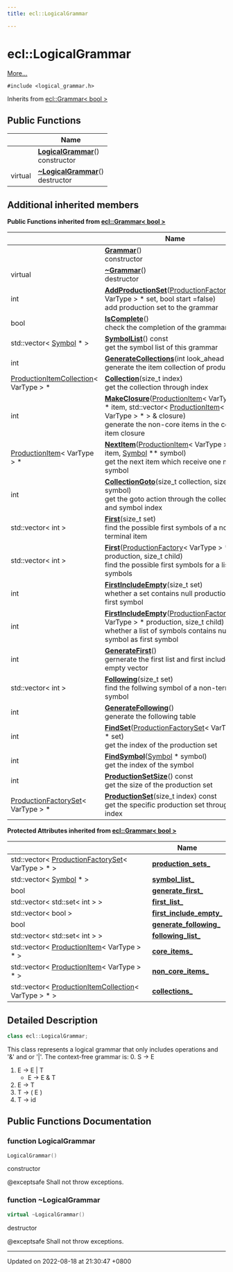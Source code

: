 ```yaml
---
title: ecl::LogicalGrammar

---
```


# ecl::LogicalGrammar



 [More...](#detailed-description)


`#include <logical_grammar.h>`

Inherits from [ecl::Grammar< bool >](classecl_1_1Grammar.md)

## Public Functions

|                | Name           |
| -------------- | -------------- |
| | **[LogicalGrammar](classecl_1_1LogicalGrammar.md#function-logicalgrammar)**()<br>constructor  |
| virtual | **[~LogicalGrammar](classecl_1_1LogicalGrammar.md#function-~logicalgrammar)**()<br>destructor  |

## Additional inherited members

**Public Functions inherited from [ecl::Grammar< bool >](classecl_1_1Grammar.md)**

|                | Name           |
| -------------- | -------------- |
| | **[Grammar](classecl_1_1Grammar.md#function-grammar)**()<br>constructor  |
| virtual | **[~Grammar](classecl_1_1Grammar.md#function-~grammar)**()<br>destructor  |
| int | **[AddProductionSet](classecl_1_1Grammar.md#function-addproductionset)**([ProductionFactorySet](Classes/classecl_1_1ProductionFactorySet.md)< VarType > * set, bool start =false)<br>add production set to the grammar  |
| bool | **[IsComplete](classecl_1_1Grammar.md#function-iscomplete)**()<br>check the completion of the grammar  |
| std::vector< [Symbol](classecl_1_1Symbol.md) * > | **[SymbolList](Classes/classecl_1_1Grammar.md#function-symbollist)**() const<br>get the symbol list of this grammar  |
| int | **[GenerateCollections](classecl_1_1Grammar.md#function-generatecollections)**(int look_ahead =0)<br>generate the item collection of productions  |
| [ProductionItemCollection](classecl_1_1ProductionItemCollection.md)< VarType > * | **[Collection](Classes/classecl_1_1Grammar.md#function-collection)**(size_t index)<br>get the collection through index  |
| int | **[MakeClosure](classecl_1_1Grammar.md#function-makeclosure)**([ProductionItem](Classes/classecl_1_1ProductionItem.md)< VarType > * item, std::vector< [ProductionItem](Classes/classecl_1_1ProductionItem.md)< VarType > * > & closure)<br>generate the non-core items in the core item closure  |
| [ProductionItem](classecl_1_1ProductionItem.md)< VarType > * | **[NextItem](Classes/classecl_1_1Grammar.md#function-nextitem)**([ProductionItem](Classes/classecl_1_1ProductionItem.md)< VarType > * item, [Symbol](Classes/classecl_1_1Symbol.md) ** symbol)<br>get the next item which receive one more symbol  |
| int | **[CollectionGoto](classecl_1_1Grammar.md#function-collectiongoto)**(size_t collection, size_t symbol)<br>get the goto action through the collection and symbol index  |
| std::vector< int > | **[First](classecl_1_1Grammar.md#function-first)**(size_t set)<br>find the possible first symbols of a non-terminal item  |
| std::vector< int > | **[First](classecl_1_1Grammar.md#function-first)**([ProductionFactory](Classes/classecl_1_1ProductionFactory.md)< VarType > * production, size_t child)<br>find the possible first symbols for a list of symbols  |
| int | **[FirstIncludeEmpty](classecl_1_1Grammar.md#function-firstincludeempty)**(size_t set)<br>whether a set contains null production as first symbol  |
| int | **[FirstIncludeEmpty](classecl_1_1Grammar.md#function-firstincludeempty)**([ProductionFactory](Classes/classecl_1_1ProductionFactory.md)< VarType > * production, size_t child)<br>whether a list of symbols contains null symbol as first symbol  |
| int | **[GenerateFirst](classecl_1_1Grammar.md#function-generatefirst)**()<br>gernerate the first list and first include empty vector  |
| std::vector< int > | **[Following](classecl_1_1Grammar.md#function-following)**(size_t set)<br>find the follwing symbol of a non-terminal symbol  |
| int | **[GenerateFollowing](classecl_1_1Grammar.md#function-generatefollowing)**()<br>generate the following table  |
| int | **[FindSet](classecl_1_1Grammar.md#function-findset)**([ProductionFactorySet](Classes/classecl_1_1ProductionFactorySet.md)< VarType > * set)<br>get the index of the production set  |
| int | **[FindSymbol](classecl_1_1Grammar.md#function-findsymbol)**([Symbol](Classes/classecl_1_1Symbol.md) * symbol)<br>get the index of the symbol  |
| int | **[ProductionSetSize](classecl_1_1Grammar.md#function-productionsetsize)**() const<br>get the size of the production set  |
| [ProductionFactorySet](classecl_1_1ProductionFactorySet.md)< VarType > * | **[ProductionSet](Classes/classecl_1_1Grammar.md#function-productionset)**(size_t index) const<br>get the specific production set through index  |

**Protected Attributes inherited from [ecl::Grammar< bool >](classecl_1_1Grammar.md)**

|                | Name           |
| -------------- | -------------- |
| std::vector< [ProductionFactorySet](classecl_1_1ProductionFactorySet.md)< VarType > * > | **[production_sets_](Classes/classecl_1_1Grammar.md#variable-production-sets-)**  |
| std::vector< [Symbol](classecl_1_1Symbol.md) * > | **[symbol_list_](Classes/classecl_1_1Grammar.md#variable-symbol-list-)**  |
| bool | **[generate_first_](classecl_1_1Grammar.md#variable-generate-first-)**  |
| std::vector< std::set< int > > | **[first_list_](classecl_1_1Grammar.md#variable-first-list-)**  |
| std::vector< bool > | **[first_include_empty_](classecl_1_1Grammar.md#variable-first-include-empty-)**  |
| bool | **[generate_following_](classecl_1_1Grammar.md#variable-generate-following-)**  |
| std::vector< std::set< int > > | **[following_list_](classecl_1_1Grammar.md#variable-following-list-)**  |
| std::vector< [ProductionItem](classecl_1_1ProductionItem.md)< VarType > * > | **[core_items_](Classes/classecl_1_1Grammar.md#variable-core-items-)**  |
| std::vector< [ProductionItem](classecl_1_1ProductionItem.md)< VarType > * > | **[non_core_items_](Classes/classecl_1_1Grammar.md#variable-non-core-items-)**  |
| std::vector< [ProductionItemCollection](classecl_1_1ProductionItemCollection.md)< VarType > * > | **[collections_](Classes/classecl_1_1Grammar.md#variable-collections-)**  |


## Detailed Description

```cpp
class ecl::LogicalGrammar;
```


This class represents a logical grammar that only includes operations and '&' and or '|'. The context-free grammar is: 0. S -> E

1. E -> E | T
    * E -> E & T
2. E -> T
3. T -> ( E )
4. T -> id 

## Public Functions Documentation

### function LogicalGrammar

```cpp
LogicalGrammar()
```

constructor 

@exceptsafe Shall not throw exceptions. 


### function ~LogicalGrammar

```cpp
virtual ~LogicalGrammar()
```

destructor 

@exceptsafe Shall not throw exceptions. 


-------------------------------

Updated on 2022-08-18 at 21:30:47 +0800